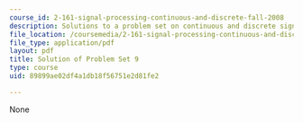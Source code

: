 ```yaml
---
course_id: 2-161-signal-processing-continuous-and-discrete-fall-2008
description: Solutions to a problem set on continuous and discrete signal processing.
file_location: /coursemedia/2-161-signal-processing-continuous-and-discrete-fall-2008/89899ae02df4a1db18f56751e2d81fe2_ps9soln.pdf
file_type: application/pdf
layout: pdf
title: Solution of Problem Set 9
type: course
uid: 89899ae02df4a1db18f56751e2d81fe2

---
```

None